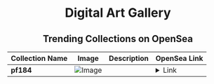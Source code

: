 <div align="center">

# Digital Art Gallery

## Trending Collections on OpenSea

| Collection Name                       | Image                                                                                     | Description                       | OpenSea Link                                                                                          |
|---------------------------------------|-------------------------------------------------------------------------------------------|-----------------------------------|--------------------------------------------------------------------------------------------------------|
| **pf184** | ![Image](https://i.seadn.io/s/raw/files/9bafeb994d4e0a7a447302822d979850.png?w=500&auto=format?w=200&auto=format) |  | <details><summary>Link</summary>[pf184](https://opensea.io/collection/pf184)</details> |

</div>